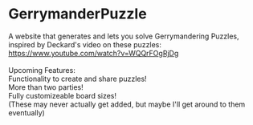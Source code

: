 # GerrymanderPuzzle
A website that generates and lets you solve Gerrymandering Puzzles, inspired by Deckard's video on these puzzles: https://www.youtube.com/watch?v=WQQrFOgRjDg
<br><br>
Upcoming Features:<br>
    Functionality to create and share puzzles!<br>
    More than two parties!<br>
    Fully customizeable board sizes!<br>
(These may never actually get added, but maybe I'll get around to them eventually)

